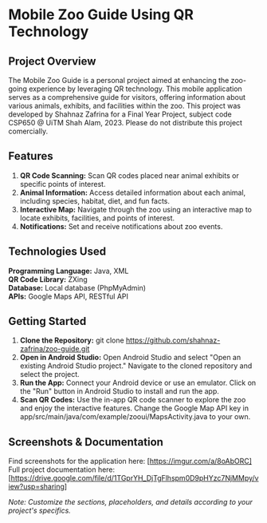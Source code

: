 # Mobile Zoo Guide Using QR Technology
## Project Overview
The Mobile Zoo Guide is a personal project aimed at enhancing the zoo-going experience by leveraging QR technology. This mobile application serves as a comprehensive guide for visitors, offering information about various animals, exhibits, and facilities within the zoo.
This project was developed by Shahnaz Zafrina for a Final Year Project, subject code CSP650 @ UiTM Shah Alam, 2023. Please do not distribute this project comercially.

## Features
1. **QR Code Scanning:**
   Scan QR codes placed near animal exhibits or specific points of interest.
2. **Animal Information:**
   Access detailed information about each animal, including species, habitat, diet, and fun facts.
3. **Interactive Map:**
   Navigate through the zoo using an interactive map to locate exhibits, facilities, and points of interest.
4. **Notifications:**
   Set and receive notifications about zoo events.

## Technologies Used
**Programming Language:** Java, XML<br>
**QR Code Library:** ZXing<br>
**Database:** Local database (PhpMyAdmin)<br>
**APIs:** Google Maps API, RESTful API

## Getting Started
1. **Clone the Repository:**
   git clone https://github.com/shahnaz-zafrina/zoo-guide.git
2. **Open in Android Studio:**
   Open Android Studio and select "Open an existing Android Studio project."
   Navigate to the cloned repository and select the project.
3. **Run the App:**
   Connect your Android device or use an emulator.
   Click on the "Run" button in Android Studio to install and run the app.
4. **Scan QR Codes:**
   Use the in-app QR code scanner to explore the zoo and enjoy the interactive features.
   Change the Google Map API key in app/src/main/java/com/example/zooui/MapsActivity.java to your own.

## Screenshots & Documentation
Find screenshots for the application here: [https://imgur.com/a/8oAbORC]<br>
Full project documentation here: [https://drive.google.com/file/d/1TGprYH_DjTgFlhspm0D9pHYzc7NjMMpy/view?usp=sharing]

*Note: Customize the sections, placeholders, and details according to your project's specifics.*
